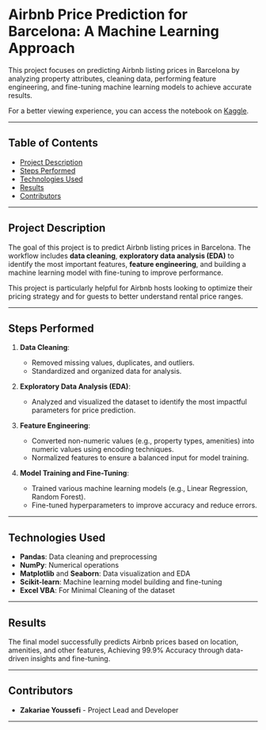 # **Airbnb Price Prediction for Barcelona: A Machine Learning Approach**

This project focuses on predicting Airbnb listing prices in Barcelona by analyzing property attributes, cleaning data, performing feature engineering, and fine-tuning machine learning models to achieve accurate results.

For a better viewing experience, you can access the notebook on [Kaggle](https://www.kaggle.com/code/zakariaeyoussefi/airbnb-pricing-achieving-99-9-accuracy-in-predic#notebook-container).

---

## **Table of Contents**  
- [Project Description](#project-description)  
- [Steps Performed](#steps-performed)  
- [Technologies Used](#technologies-used)  
- [Results](#results)  
- [Contributors](#contributors)  

---

## **Project Description**  

The goal of this project is to predict Airbnb listing prices in Barcelona. The workflow includes **data cleaning**, **exploratory data analysis (EDA)** to identify the most important features, **feature engineering**, and building a machine learning model with fine-tuning to improve performance.  

This project is particularly helpful for Airbnb hosts looking to optimize their pricing strategy and for guests to better understand rental price ranges.  

---

## **Steps Performed**

1. **Data Cleaning**:  
   - Removed missing values, duplicates, and outliers.  
   - Standardized and organized data for analysis.

2. **Exploratory Data Analysis (EDA)**:  
   - Analyzed and visualized the dataset to identify the most impactful parameters for price prediction.  

3. **Feature Engineering**:  
   - Converted non-numeric values (e.g., property types, amenities) into numeric values using encoding techniques.  
   - Normalized features to ensure a balanced input for model training.  

4. **Model Training and Fine-Tuning**:  
   - Trained various machine learning models (e.g., Linear Regression, Random Forest).  
   - Fine-tuned hyperparameters to improve accuracy and reduce errors.

---

## **Technologies Used**  

- **Pandas**: Data cleaning and preprocessing  
- **NumPy**: Numerical operations  
- **Matplotlib** and **Seaborn**: Data visualization and EDA  
- **Scikit-learn**: Machine learning model building and fine-tuning
- **Excel VBA**: For Minimal Cleaning of the dataset

---


## **Results**  

The final model successfully predicts Airbnb prices based on location, amenities, and other features, Achieving 99.9% Accuracy through data-driven insights and fine-tuning.

---

## **Contributors**  

- **Zakariae Youssefi** - Project Lead and Developer  

---
